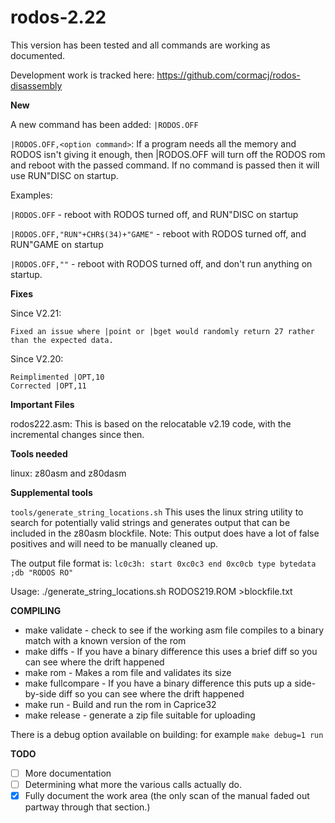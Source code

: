  # rodos-2.22
This version has been tested and all commands are working as documented.

Development work is tracked here: https://github.com/cormacj/rodos-disassembly

**New**

A new command has been added: `|RODOS.OFF`

`|RODOS.OFF,<option command>`: If a program needs all the memory and RODOS isn't giving it enough, then |RODOS.OFF will turn off the RODOS rom and reboot with the passed command. If no command is passed then it will use RUN"DISC on startup.

Examples:

`|RODOS.OFF` - reboot with RODOS turned off, and RUN"DISC on startup

`|RODOS.OFF,"RUN"+CHR$(34)+"GAME"` - reboot with RODOS turned off, and RUN"GAME on startup

`|RODOS.OFF,""` - reboot with RODOS turned off, and don't run anything on startup.

**Fixes**

Since V2.21:

    Fixed an issue where |point or |bget would randomly return 27 rather than the expected data.

Since V2.20:

    Reimplimented |OPT,10
    Corrected |OPT,11

**Important Files**

rodos222.asm: This is based on the relocatable v2.19 code, with the incremental changes since then.

**Tools needed**

linux: z80asm and z80dasm

**Supplemental tools**

`tools/generate_string_locations.sh`
This uses the linux string utility to search for potentially valid strings and generates output that can be included in the z80asm blockfile. Note: This output does have a lot of false positives and will need to be manually cleaned up.

The output file format is:
`lc0c3h: start 0xc0c3 end 0xc0cb type bytedata ;db "RODOS RO"`

Usage:
./generate_string_locations.sh RODOS219.ROM  >blockfile.txt

**COMPILING**
- make validate  - check to see if the working asm file compiles to a binary match with a known version of the rom
- make diffs - If you have a binary difference this uses a brief diff so you can see where the drift happened
- make rom - Makes a rom file and validates its size
- make fullcompare - If you have a binary difference this puts up a side-by-side diff so you can see where the drift happened
- make run - Build and run the rom in Caprice32
- make release - generate a zip file suitable for uploading

There is a debug option available on building: for example `make debug=1 run`

**TODO**
* [ ] More documentation
* [ ] Determining what more the various calls actually do.
* [X] Fully document the work area (the only scan of the manual faded out partway through that section.)
